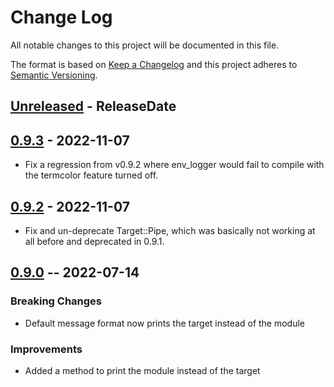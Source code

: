 # Change Log
All notable changes to this project will be documented in this file.

The format is based on [Keep a Changelog](http://keepachangelog.com/)
and this project adheres to [Semantic Versioning](http://semver.org/).

<!-- next-header -->
## [Unreleased] - ReleaseDate

## [0.9.3] - 2022-11-07

- Fix a regression from v0.9.2 where env_logger would fail to compile with the termcolor feature turned off.

## [0.9.2] - 2022-11-07

- Fix and un-deprecate Target::Pipe, which was basically not working at all before and deprecated in 0.9.1.

## [0.9.0] -- 2022-07-14

### Breaking Changes

- Default message format now prints the target instead of the module

### Improvements

- Added a method to print the module instead of the target

<!-- next-url -->
[Unreleased]: https://github.com/rust-cli/argfile/compare/v0.9.3...HEAD
[0.9.3]: https://github.com/rust-cli/argfile/compare/v0.9.2...v0.9.3
[0.9.2]: https://github.com/rust-cli/argfile/compare/v0.9.0...v0.9.2
[0.9.0]: https://github.com/rust-cli/argfile/compare/v0.8.4...v0.9.0
